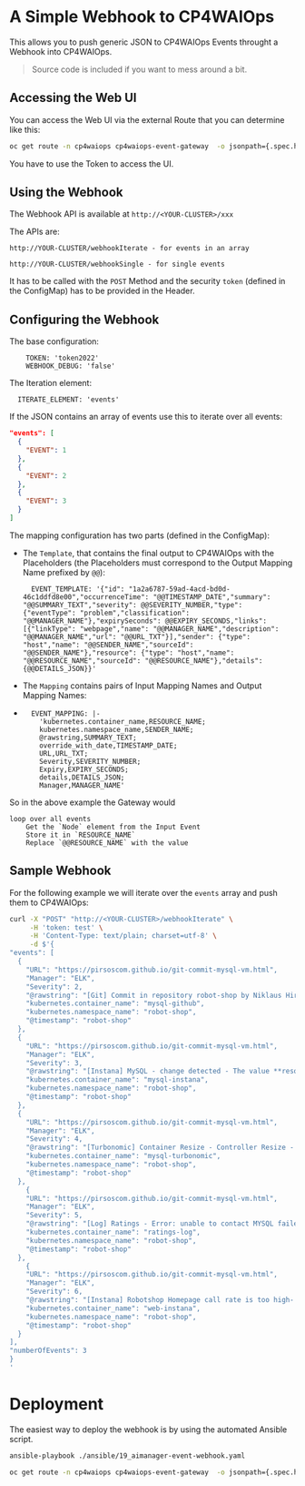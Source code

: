 # A Simple Webhook to CP4WAIOps

This allows you to push generic JSON to CP4WAIOps Events throught a Webhook into CP4WAIOps.

> Source code is included if you want to mess around a bit.


## Accessing the Web UI

You can access the Web UI via the external Route that you can determine like this:

```bash   
oc get route -n cp4waiops cp4waiops-event-gateway  -o jsonpath={.spec.host}
```

You have to use the Token to access the UI.


## Using the Webhook

The Webhook API is available at `http://<YOUR-CLUSTER>/xxx`

The APIs are:

```
http://YOUR-CLUSTER/webhookIterate - for events in an array

http://YOUR-CLUSTER/webhookSingle - for single events
```

It has to be called with the `POST` Method and the security `token` (defined in the ConfigMap) has to be provided in the Header.



## Configuring the Webhook

The base configuration:
```
    TOKEN: 'token2022'
    WEBHOOK_DEBUG: 'false'
```

The Iteration element:
```
  ITERATE_ELEMENT: 'events'
```
If the JSON contains an array of events use this to iterate over all events:

```json
"events": [
  {
    "EVENT": 1
  },
  {
    "EVENT": 2
  },
  {
    "EVENT": 3
  }
]
```

The mapping configuration has two parts (defined in the ConfigMap):

* The `Template`, that contains the final output to CP4WAIOps with the Placeholders (the Placeholders must correspond to the Output Mapping Name prefixed by `@@`):

	```
	  EVENT_TEMPLATE: '{"id": "1a2a6787-59ad-4acd-bd0d-46c1ddfd8e00","occurrenceTime": "@@TIMESTAMP_DATE","summary": "@@SUMMARY_TEXT","severity": @@SEVERITY_NUMBER,"type": {"eventType": "problem","classification": "@@MANAGER_NAME"},"expirySeconds": @@EXPIRY_SECONDS,"links": [{"linkType": "webpage","name": "@@MANAGER_NAME","description": "@@MANAGER_NAME","url": "@@URL_TXT"}],"sender": {"type": "host","name": "@@SENDER_NAME","sourceId": "@@SENDER_NAME"},"resource": {"type": "host","name": "@@RESOURCE_NAME","sourceId": "@@RESOURCE_NAME"},"details": {@@DETAILS_JSON}}' 
	```

* The `Mapping` contains pairs of Input Mapping Names and Output Mapping Names:
* 
	```
	  EVENT_MAPPING: |- 
	    'kubernetes.container_name,RESOURCE_NAME;
	    kubernetes.namespace_name,SENDER_NAME;
	    @rawstring,SUMMARY_TEXT;
	    override_with_date,TIMESTAMP_DATE;
	    URL,URL_TXT;
	    Severity,SEVERITY_NUMBER;
	    Expiry,EXPIRY_SECONDS;
	    details,DETAILS_JSON;
	    Manager,MANAGER_NAME'
	```

So in the above example the Gateway would 

```
loop over all events
    Get the `Node` element from the Input Event
    Store it in `RESOURCE_NAME`
    Replace `@@RESOURCE_NAME` with the value 
```



## Sample Webhook

For the following example we will iterate over the `events` array and push them to CP4WAIOps:


```bash
curl -X "POST" "http://<YOUR-CLUSTER>/webhookIterate" \
     -H 'token: test' \
     -H 'Content-Type: text/plain; charset=utf-8' \
     -d $'{
"events": [
  {
    "URL": "https://pirsoscom.github.io/git-commit-mysql-vm.html",
    "Manager": "ELK",
    "Severity": 2,
    "@rawstring": "[Git] Commit in repository robot-shop by Niklaus Hirt on file robot-shop.yaml - New Memory Limits",
    "kubernetes.container_name": "mysql-github",
    "kubernetes.namespace_name": "robot-shop",
    "@timestamp": "robot-shop"
  },
  {
    "URL": "https://pirsoscom.github.io/git-commit-mysql-vm.html",
    "Manager": "ELK",
    "Severity": 3,
    "@rawstring": "[Instana] MySQL - change detected - The value **resources/limits** has changed",
    "kubernetes.container_name": "mysql-instana",
    "kubernetes.namespace_name": "robot-shop",
    "@timestamp": "robot-shop"
  },
  {
    "URL": "https://pirsoscom.github.io/git-commit-mysql-vm.html",
    "Manager": "ELK",
    "Severity": 4,
    "@rawstring": "[Turbonomic] Container Resize - Controller Resize - Resize UP VMem Limit from 50 MB to 328 MB in Container Spec mysql ",
    "kubernetes.container_name": "mysql-turbonomic",
    "kubernetes.namespace_name": "robot-shop",
    "@timestamp": "robot-shop"
  },
    {
    "URL": "https://pirsoscom.github.io/git-commit-mysql-vm.html",
    "Manager": "ELK",
    "Severity": 5,
    "@rawstring": "[Log] Ratings - Error: unable to contact MYSQL failed with status code 500",
    "kubernetes.container_name": "ratings-log",
    "kubernetes.namespace_name": "robot-shop",
    "@timestamp": "robot-shop"
  },
    {
    "URL": "https://pirsoscom.github.io/git-commit-mysql-vm.html",
    "Manager": "ELK",
    "Severity": 6,
    "@rawstring": "[Instana] Robotshop Homepage call rate is too high- Robotshop call rate stays at a high level for an extended period of time",
    "kubernetes.container_name": "web-instana",
    "kubernetes.namespace_name": "robot-shop",
    "@timestamp": "robot-shop"
  }
],
"numberOfEvents": 3
}
'

```


# Deployment

The easiest way to deploy the webhook is by using the automated Ansible script.

```bash   
ansible-playbook ./ansible/19_aimanager-event-webhook.yaml 

oc get route -n cp4waiops cp4waiops-event-gateway  -o jsonpath={.spec.host}
```

